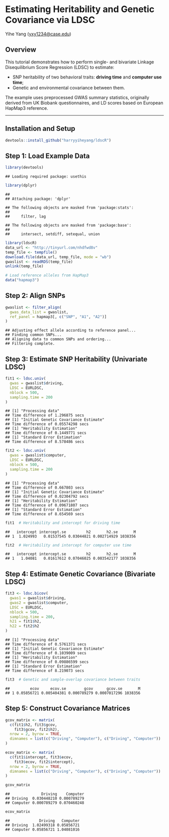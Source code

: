 Estimating Heritability and Genetic Covariance via LDSC
================
Yihe Yang (<yxy1234@case.edu>)

## Overview

This tutorial demonstrates how to perform single- and bivariate Linkage
Disequilibrium Score Regression (LDSC) to estimate:

- SNP heritability of two behavioral traits: **driving time** and
  **computer use time**;
- Genetic and environmental covariance between them.

The example uses preprocessed GWAS summary statistics, originally
derived from UK Biobank questionnaires, and LD scores based on European
HapMap3 reference.

------------------------------------------------------------------------

## Installation and Setup

``` r
devtools::install_github("harryyiheyang/ldscR")
```

## Step 1: Load Example Data

``` r
library(devtools)
```

    ## Loading required package: usethis

``` r
library(dplyr)
```

    ## 
    ## Attaching package: 'dplyr'

    ## The following objects are masked from 'package:stats':
    ## 
    ##     filter, lag

    ## The following objects are masked from 'package:base':
    ## 
    ##     intersect, setdiff, setequal, union

``` r
library(ldscR)
data_url <- "http://tinyurl.com/nhdfwd8v"
temp_file <- tempfile()
download.file(data_url, temp_file, mode = "wb")
gwaslist <- readRDS(temp_file)
unlink(temp_file)

# Load reference alleles from HapMap3
data("hapmap3")
```

## Step 2: Align SNPs

``` r
gwaslist <- filter_align(
  gwas_data_list = gwaslist,
  ref_panel = hapmap3[, c("SNP", "A1", "A2")]
)
```

    ## Adjusting effect allele according to reference panel...
    ## Finding common SNPs...
    ## Aligning data to common SNPs and ordering...
    ## Filtering complete.

## Step 3: Estimate SNP Heritability (Univariate LDSC)

``` r
fit1 <- ldsc.univ(
  gwas = gwaslist$driving,
  LDSC = EURLDSC,
  nblock = 500,
  sampling.time = 200
)
```

    ## [1] "Processing data"
    ## Time difference of 1.296875 secs
    ## [1] "Initial Genetic Covariance Estimate"
    ## Time difference of 0.05574298 secs
    ## [1] "Heritability Estimation"
    ## Time difference of 0.1449771 secs
    ## [1] "Standard Error Estimation"
    ## Time difference of 8.578486 secs

``` r
fit2 <- ldsc.univ(
  gwas = gwaslist$computer,
  LDSC = EURLDSC,
  nblock = 500,
  sampling.time = 200
)
```

    ## [1] "Processing data"
    ## Time difference of 0.667803 secs
    ## [1] "Initial Genetic Covariance Estimate"
    ## Time difference of 0.02304792 secs
    ## [1] "Heritability Estimation"
    ## Time difference of 0.09671807 secs
    ## [1] "Standard Error Estimation"
    ## Time difference of 8.654569 secs

``` r
fit1  # Heritability and intercept for driving time
```

    ##   intercept intercept.se         h2       h2.se       M
    ## 1  1.024993   0.01537545 0.03044821 0.002714929 1038356

``` r
fit2  # Heritability and intercept for computer use time
```

    ##   intercept intercept.se         h2       h2.se       M
    ## 1   1.04081   0.01617612 0.07046025 0.003542177 1038356

## Step 4: Estimate Genetic Covariance (Bivariate LDSC)

``` r
fit3 <- ldsc.bicov(
  gwas1 = gwaslist$driving,
  gwas2 = gwaslist$computer,
  LDSC = EURLDSC,
  nblock = 500,
  sampling.time = 200,
  h21 = fit1$h2,
  h22 = fit2$h2
)
```

    ## [1] "Processing data"
    ## Time difference of 0.5761371 secs
    ## [1] "Initial Genetic Covariance Estimate"
    ## Time difference of 0.1039009 secs
    ## [1] "Heritability Estimation"
    ## Time difference of 0.09886599 secs
    ## [1] "Standard Error Estimation"
    ## Time difference of 8.219073 secs

``` r
fit3  # Genetic and sample-overlap covariance between traits
```

    ##         ecov     ecov.se        gcov      gcov.se       M
    ## 1 0.05856721 0.005404381 0.000789279 0.0007017296 1038356

## Step 5: Construct Covariance Matrices

``` r
gcov_matrix <- matrix(
  c(fit1$h2, fit3$gcov,
    fit3$gcov, fit2$h2),
  nrow = 2, byrow = TRUE,
  dimnames = list(c("Driving", "Computer"), c("Driving", "Computer"))
)

ecov_matrix <- matrix(
  c(fit1$intercept, fit3$ecov,
    fit3$ecov, fit2$intercept),
  nrow = 2, byrow = TRUE,
  dimnames = list(c("Driving", "Computer"), c("Driving", "Computer"))
)

gcov_matrix
```

    ##              Driving    Computer
    ## Driving  0.030448210 0.000789279
    ## Computer 0.000789279 0.070460248

``` r
ecov_matrix
```

    ##             Driving   Computer
    ## Driving  1.02499318 0.05856721
    ## Computer 0.05856721 1.04081016
